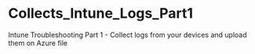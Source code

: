 # Collects_Intune_Logs_Part1
Intune Troubleshooting Part 1 - Collect logs from your devices and upload them on Azure file
